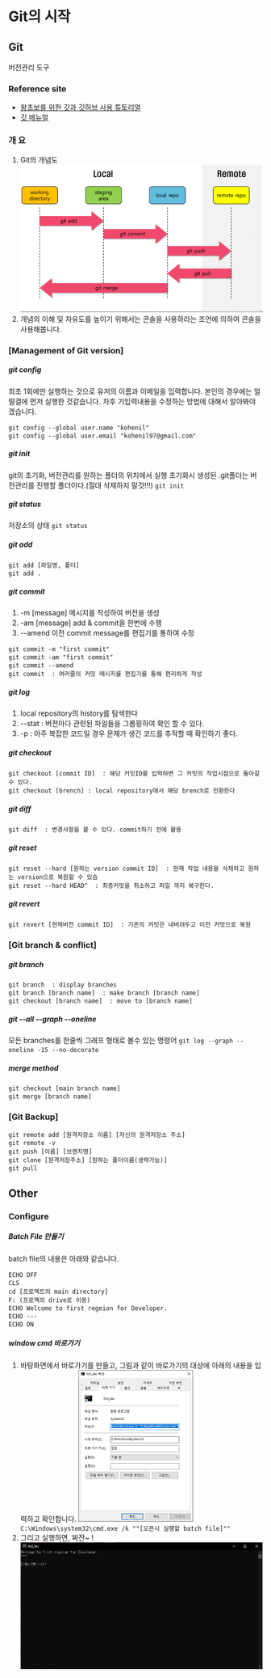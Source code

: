 # Git의 시작

## Git
버전관리 도구
### Reference site
- [왕초보를 위한 깃과 깃허브 사용 튜토리얼]( https://xiubindev.tistory.com/113)
- [깃 메뉴얼](https://git-scm.com/book/ko/v2/)

### 개 요
1. Git의 개념도
![Git 개념도](img/git_concept_dgr.png)
2. 개념의 이해 및 자유도를 높이기 위해서는 콘솔을 사용하라는 조언에 의하여 콘솔을 사용해봅니다.

### [Management of Git version]
##### git config
최초 1회에만 실행하는 것으로 유저의 이름과 이메일을 입력합니다. 본인의 경우에는 얼떨결에 먼저 실행한 것같습니다. 차후 기입력내용을 수정하는 방법에 대해서 알아봐야 겠습니다.
```
git config --global user.name "kohenil"
git config --global user.email "kohenil97@gmail.com"
```
##### git init
git의 초기화, 버전관리를 원하는 폴더의 위치에서 실행
초기화시 생성된 .git폴더는 버전관리를 진행할 폴더이다.(절대 삭제하지 말것!!!)
`git init`
##### git status
저장소의 상태
`git status`
##### git add
```
git add [파일명, 폴더]
git add .
```
##### git commit
1) -m [message] 메시지를 작성하여 버전을 생성
2) -am [message] add & commit을 한번에 수행
3) --amend 이전 commit message를 편집기를 통하여 수정
```
git commit -m "first commit"
git commit -am "first commit"
git commit --amend
git commit  : 여러줄의 커밋 메시지를 편집기를 통해 편리하게 작성
```
##### git log
1) local repository의 history를 탐색한다
2) --stat : 버전마다 관련된 파일들을 그롭핑하여 확인 할 수 있다.
3) -p : 아주 복잡한 코드일 경우 문제가 생긴 코드를 추적할 때 확인하기 좋다.
##### git checkout
```
git checkout [commit ID]  : 해당 커밋ID를 입력하면 그 커밋의 작업시점으로 돌아갈 수 있다.
git checkout [brench] : local repository에서 해당 brench로 전환한다
```
##### git diff
```
git diff  : 변경사항을 볼 수 있다. commit하기 전에 활용
```
##### git reset
```
git reset --hard [원하는 version commit ID]  : 현재 작업 내용을 삭제하고 원하는 version으로 복원할 수 있슴
git reset --hard HEAD^  : 최종커밋을 취소하고 파일 까지 복구한다.
```
##### git revert
```
git revert [현재버전 commit ID]  : 기존의 커밋은 내버려두고 이전 커밋으로 복원
```
### [Git branch & conflict]
##### git branch
```
git branch  : display branches
git branch [branch name]  : make branch [branch name]
git checkout [branch name]  : move to [branch name]
```
##### git --all --graph --oneline
모든 branches를 한줄씩 그래프 형태로 볼수 있는 명령어
`git log --graph --oneline -15 --no-decorate`
##### merge method
```
git checkout [main branch name]
git merge [branch name]
```
### [Git Backup]
```
git remote add [원격저장소 이름] [자신의 원격저장소 주소]
git remote -v
git push [이름] [브랜치명]
git clone [원격저장주소] [원하는 폴더이름(생략가능)]
git pull
```
## Other
### Configure
##### Batch File 만들기
batch file의 내용은 아래와 같습니다.
```
ECHO OFF
CLS
cd [프로젝트의 main directory]
F: (프로젝의 drive로 이동)
ECHO Welcome to first regeion for Developer.
ECHO ---
ECHO ON
```

##### window cmd 바로가기
1. 바탕화면에서 바로가기를 만들고, 그림과 같이 바로가기의 대상에 아래의 내용을 입력하고 확인합니다.
![바로가기만들기](img/mk_shortcut01.png)
`C:\Windows\system32\cmd.exe /k ""[오픈시 실행할 batch file]""`
2. 그리고 실행하면, 짜잔~ !
![프로젝트 콘솔창](img/mk_shortcut02.png)
